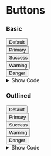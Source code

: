 # Buttons


### Basic

<div class="flex w-full text-center py-16 rounded-t-md">
  <div class="flex-grow">
    <button class="rounded bg-gray-100 text-gray-700 px-4 py-2 hover:bg-gray-200">
      Default
    </button>
  </div>
  <div class="flex-grow">
    <button class="rounded bg-blue-500 text-white px-4 py-2 hover:bg-blue-600">
      Primary
    </button>
  </div>
  <div class="flex-grow">
    <button class="rounded bg-green-500 text-white px-4 py-2 hover:bg-green-600">
      Success
    </button>
  </div>
  <div class="flex-grow">
    <button class="rounded bg-yellow-500 text-white px-4 py-2 hover:bg-yellow-600">
      Warning
    </button>
  </div>
  <div class="flex-grow">
    <button class="rounded bg-red-500 text-white px-4 py-2 hover:bg-red-600">
      Danger
    </button>
  </div>
</div>

<details class="border border-gray-300 rounded-md px-4">
  <summary class="text-center font-bold cursor-pointer focus:outline-none py-2">Show Code</summary>

  ```html
  <!-- Default Button -->
  <button class="rounded bg-gray-100 text-gray-700 px-4 py-2 hover:bg-gray-200">
    Default
  </button>

  <!-- Primary Button -->
  <button class="rounded bg-blue-500 text-white px-4 py-2 hover:bg-blue-600">
    Primary
  </button>

  <!-- Success Button -->
  <button class="rounded bg-green-500 text-white px-4 py-2 hover:bg-green-600">
    Success
  </button>

  <!-- Warning Button -->
  <button class="rounded bg-yellow-500 text-white px-4 py-2 hover:bg-yellow-600">
    Warning
  </button>

  <!-- Danger Button -->
  <button class="rounded bg-red-500 text-white px-4 py-2 hover:bg-red-600">
    Danger
  </button>
  ```
</details>

### Outlined

<div class="flex w-full text-center py-16 rounded-t-md">
  <div class="flex-grow">
    <button class="rounded border border-gray-400 text-gray-700 px-4 py-2 hover:bg-gray-400">
      Default
    </button>
  </div>
  <div class="flex-grow">
    <button class="rounded border border-blue-500 text-blue-500 hover:text-white px-4 py-2 hover:bg-blue-500">
      Primary
    </button>
  </div>
  <div class="flex-grow">
    <button class="rounded border border-green-500 text-green-500 hover:text-white px-4 py-2 hover:bg-green-500">
      Success
    </button>
  </div>
  <div class="flex-grow">
    <button class="rounded border border-yellow-500 text-yellow-500 hover:text-white px-4 py-2 hover:bg-yellow-500">
      Warning
    </button>
  </div>
  <div class="flex-grow">
    <button class="rounded border border-red-500 text-red-500 hover:text-white px-4 py-2 hover:bg-red-500">
      Danger
    </button>
  </div>
</div>

<details class="border border-gray-300 rounded-md px-4">
  <summary class="text-center font-bold cursor-pointer focus:outline-none py-2">Show Code</summary>

  ```html
  <!-- Default Button -->
  <button class="rounded border border-gray-400 text-gray-700 px-4 py-2 hover:bg-gray-400">
    Default
  </button>

  <!-- Primary Button -->
  <button class="rounded border border-blue-500 text-blue-500 hover:text-white px-4 py-2 hover:bg-blue-500">
    Primary
  </button>

  <!-- Success Button -->
  <button class="rounded border border-green-500 text-green-500 hover:text-white px-4 py-2 hover:bg-green-500">
    Success
  </button>

  <!-- Warning Button -->
  <button class="rounded border border-yellow-500 text-yellow-500 hover:text-white px-4 py-2 hover:bg-yellow-500">
    Warning
  </button>

  <!-- Danger Button -->
  <button class="rounded border border-red-500 text-red-500 hover:text-white px-4 py-2 hover:bg-red-500">
    Danger
  </button>
  ```
</details>